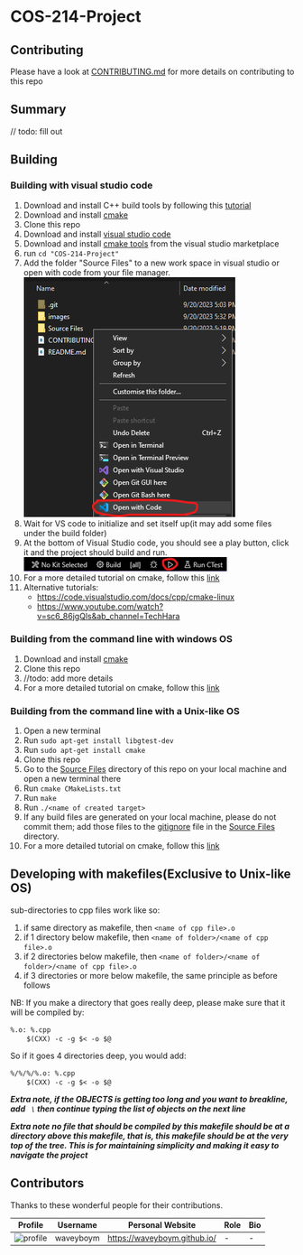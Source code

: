 # COS-214-Project

## Contributing
Please have a look at <a href="https://github.com/waveyboym/COS-214-Project/blob/main/CONTRIBUTING.md">CONTRIBUTING.md</a> for more details on contributing to this repo

## Summary
// todo: fill out

## Building
### Building with visual studio code
1. Download and install C++ build tools by following this <a href="https://github.com/bycloudai/InstallVSBuildToolsWindows">tutorial</a>
2. Download and install <a href="https://cmake.org/download/#latest">cmake</a>
3. Clone this repo
4. Download and install <a href="https://code.visualstudio.com/">visual studio code</a>
5. Download and install <a href="https://marketplace.visualstudio.com/items?itemName=ms-vscode.cmake-tools">cmake tools</a> from the visual studio marketplace
6. run ```cd "COS-214-Project"```
7. Add the folder "Source Files" to a new work space in visual studio or open with code from your file manager. ![openwithcode](images/openwithcode.png "openwithcode")
8. Wait for VS code to initialize and set itself up(it may add some files under the build folder)
9. At the bottom of Visual Studio code, you should see a play button, click it and the project should build and run. ![build](images/build.png "build")
10. For a more detailed tutorial on cmake, follow this <a href="https://cmake.org/cmake/help/latest/guide/tutorial/index.html">link</a>
11. Alternative tutorials: 
    * https://code.visualstudio.com/docs/cpp/cmake-linux
    * https://www.youtube.com/watch?v=sc6_86jgQls&ab_channel=TechHara
    

### Building from the command line with windows OS
1. Download and install <a href="https://cmake.org/download/#latest">cmake</a>
2. Clone this repo
3. //todo: add more details
4. For a more detailed tutorial on cmake, follow this <a href="https://cmake.org/cmake/help/latest/guide/tutorial/index.html">link</a>

### Building from the command line with a Unix-like OS 
1. Open a new terminal
2. Run ```sudo apt-get install libgtest-dev```
3. Run ```sudo apt-get install cmake```
4. Clone this repo
5. Go to the <a href="https://github.com/waveyboym/COS-214-Project/tree/main/Source%20Files">Source Files</a> directory of this repo on your local machine and open a new terminal there
6. Run ```cmake CMakeLists.txt```
7. Run ```make```
8. Run ```./<name of created target>```
9. If any build files are generated on your local machine, please do not commit them; add those files to the <a href="https://github.com/waveyboym/COS-214-Project/blob/main/Source%20Files/.gitignore">gitignore</a> file in the <a href="https://github.com/waveyboym/COS-214-Project/tree/main/Source%20Files">Source Files</a> directory.
10. For a more detailed tutorial on cmake, follow this <a href="https://cmake.org/cmake/help/latest/guide/tutorial/index.html">link</a>

## Developing with makefiles(Exclusive to Unix-like OS)
sub-directories to cpp files work like so:
1. if same directory as makefile, then ```<name of cpp file>.o```
2. if 1 directory below makefile, then ```<name of folder>/<name of cpp file>.o```
3. if 2 directories below makefile, then ```<name of folder>/<name of folder>/<name of cpp file>.o```
4. if 3 directories or more below makefile, the same principle as before follows

NB: If you make a directory that goes really deep, please make sure that it will be compiled by:
```
%.o: %.cpp
	$(CXX) -c -g $< -o $@
``` 
 So if it goes 4 directories deep, you would add:
```
%/%/%/%.o: %.cpp
	$(CXX) -c -g $< -o $@
```

***Extra note, if the OBJECTS is getting too long and you want to breakline, add ``` \``` then continue typing the list of objects on the next line*** 

***Extra note no file that should be compiled by this makefile should be at a directory above this makefile, that is, this makefile should be at the very top of the tree.
This is for maintaining simplicity and making it easy to navigate the project***

## Contributors

Thanks to these wonderful people for their contributions.

| Profile      | Username | Personal Website | Role | Bio |
| ----------- | ----------- | ----------- | ----------- | ----------- |
| <img src="https://avatars.githubusercontent.com/u/93211335?v=4" alt="profile" width="100" height="100"/> | waveyboym | <a href="https://waveyboym.github.io/">https://waveyboym.github.io/</a> | - | - |
